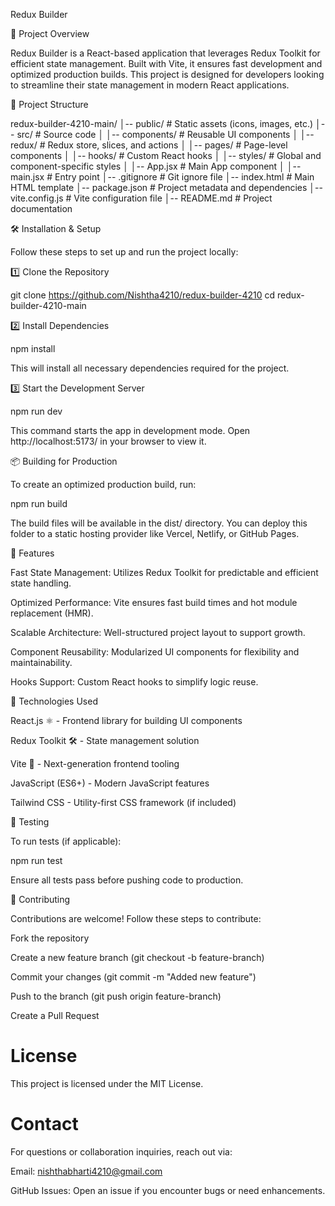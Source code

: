Redux Builder

🚀 Project Overview

Redux Builder is a React-based application that leverages Redux Toolkit for efficient state management. Built with Vite, it ensures fast development and optimized production builds. This project is designed for developers looking to streamline their state management in modern React applications.

📂 Project Structure

redux-builder-4210-main/
│-- public/             # Static assets (icons, images, etc.)
│-- src/               # Source code
│   │-- components/    # Reusable UI components
│   │-- redux/         # Redux store, slices, and actions
│   │-- pages/         # Page-level components
│   │-- hooks/         # Custom React hooks
│   │-- styles/        # Global and component-specific styles
│   │-- App.jsx        # Main App component
│   │-- main.jsx       # Entry point
│-- .gitignore         # Git ignore file
│-- index.html         # Main HTML template
│-- package.json       # Project metadata and dependencies
│-- vite.config.js     # Vite configuration file
│-- README.md          # Project documentation

🛠️ Installation & Setup

Follow these steps to set up and run the project locally:

1️⃣ Clone the Repository

git clone <https://github.com/Nishtha4210/redux-builder-4210>
cd redux-builder-4210-main

2️⃣ Install Dependencies

npm install

This will install all necessary dependencies required for the project.

3️⃣ Start the Development Server

npm run dev

This command starts the app in development mode. Open http://localhost:5173/ in your browser to view it.

📦 Building for Production

To create an optimized production build, run:

npm run build

The build files will be available in the dist/ directory. You can deploy this folder to a static hosting provider like Vercel, Netlify, or GitHub Pages.

🚀 Features

Fast State Management: Utilizes Redux Toolkit for predictable and efficient state handling.

Optimized Performance: Vite ensures fast build times and hot module replacement (HMR).

Scalable Architecture: Well-structured project layout to support growth.

Component Reusability: Modularized UI components for flexibility and maintainability.

Hooks Support: Custom React hooks to simplify logic reuse.

🧩 Technologies Used

React.js ⚛️ - Frontend library for building UI components

Redux Toolkit 🛠️ - State management solution

Vite 🚀 - Next-generation frontend tooling

JavaScript (ES6+)  - Modern JavaScript features

Tailwind CSS  - Utility-first CSS framework (if included)

🧪 Testing

To run tests (if applicable):

npm run test

Ensure all tests pass before pushing code to production.

🤝 Contributing

Contributions are welcome! Follow these steps to contribute:

Fork the repository

Create a new feature branch (git checkout -b feature-branch)

Commit your changes (git commit -m "Added new feature")

Push to the branch (git push origin feature-branch)

Create a Pull Request

# License

This project is licensed under the MIT License.

# Contact

For questions or collaboration inquiries, reach out via:

Email: nishthabharti4210@gmail.com

GitHub Issues: Open an issue if you encounter bugs or need enhancements.

